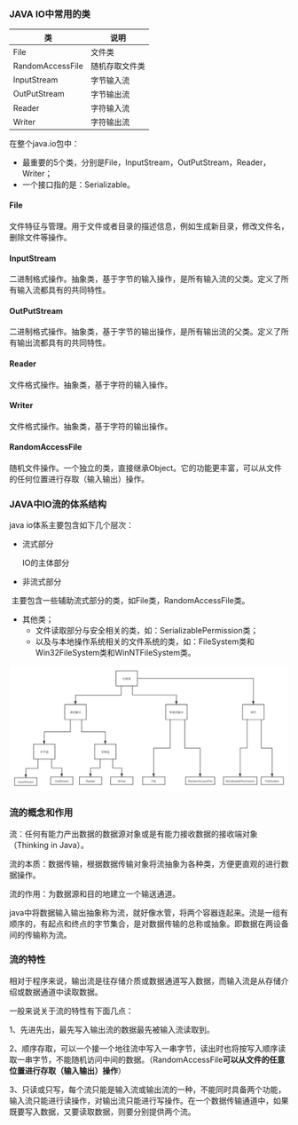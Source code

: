 ### JAVA IO中常用的类

| 类               | 说明           |
| ---------------- | -------------- |
| File             | 文件类         |
| RandomAccessFile | 随机存取文件类 |
| InputStream      | 字节输入流     |
| OutPutStream     | 字节输出流     |
| Reader           | 字符输入流     |
| Writer           | 字符输出流     |

在整个java.io包中：

- 最重要的5个类，分别是File，InputStream，OutPutStream，Reader，Writer；
- 一个接口指的是：Serializable。

#### File

文件特征与管理。用于文件或者目录的描述信息，例如生成新目录，修改文件名，删除文件等操作。

#### InputStream

二进制格式操作。抽象类，基于字节的输入操作，是所有输入流的父类。定义了所有输入流都具有的共同特性。

#### OutPutStream

二进制格式操作。抽象类，基于字节的输出操作，是所有输出流的父类。定义了所有输出流都具有的共同特性。

#### Reader

文件格式操作。抽象类，基于字符的输入操作。

#### Writer

文件格式操作。抽象类，基于字符的输出操作。

#### RandomAccessFile

随机文件操作。一个独立的类，直接继承Object。它的功能更丰富，可以从文件的任何位置进行存取（输入输出）操作。

### JAVA中IO流的体系结构

java io体系主要包含如下几个层次：

- 流式部分

   IO的主体部分

- 非流式部分

​        主要包含一些辅助流式部分的类，如File类，RandomAccessFile类。

- 其他类；
  - 文件读取部分与安全相关的类，如：SerializablePermission类；
  - 以及与本地操作系统相关的文件系统的类，如：FileSystem类和Win32FileSystem类和WinNTFileSystem类。

<img src="JAVA的IO摘要.assets/JAVA IO体系.png" alt="JAVA IO体系" style="zoom:80%;" />

### 流的概念和作用

流：任何有能力产出数据的数据源对象或是有能力接收数据的接收端对象（Thinking in Java）。

流的本质：数据传输，根据数据传输对象将流抽象为各种类，方便更直观的进行数据操作。

流的作用：为数据源和目的地建立一个输送通道。

java中将数据输入输出抽象称为流，就好像水管，将两个容器连起来。流是一组有顺序的，有起点和终点的字节集合，是对数据传输的总称或抽象。即数据在两设备间的传输称为流。

### 流的特性

相对于程序来说，输出流是往存储介质或数据通道写入数据，而输入流是从存储介绍或数据通道中读取数据。

一般来说关于流的特性有下面几点：

1、先进先出，最先写入输出流的数据最先被输入流读取到。

2、顺序存取，可以一个接一个地往流中写入一串字节，读出时也将按写入顺序读取一串字节，不能随机访问中间的数据。（RandomAccessFile**可以从文件的任意位置进行存取（输入输出）操作**）

3、只读或只写，每个流只能是输入流或输出流的一种，不能同时具备两个功能，输入流只能进行读操作，对输出流只能进行写操作。在一个数据传输通道中，如果既要写入数据，又要读取数据，则要分别提供两个流。 

